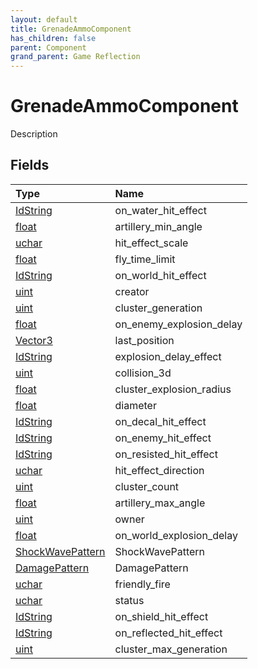 ```yaml
---
layout: default
title: GrenadeAmmoComponent
has_children: false
parent: Component
grand_parent: Game Reflection
---
```

# GrenadeAmmoComponent
Description 

## Fields

| Type | Name |
|:----------|:--------------|
| [IdString](/riftbreaker-wiki/docs/game-reflection/components/id_string/) | on_water_hit_effect |
| [float](/riftbreaker-wiki/docs/game-reflection/components/float/) | artillery_min_angle |
| [uchar](/riftbreaker-wiki/docs/game-reflection/enums/uchar/) | hit_effect_scale |
| [float](/riftbreaker-wiki/docs/game-reflection/components/float/) | fly_time_limit |
| [IdString](/riftbreaker-wiki/docs/game-reflection/components/id_string/) | on_world_hit_effect |
| [uint](/riftbreaker-wiki/docs/game-reflection/components/uint/) | creator |
| [uint](/riftbreaker-wiki/docs/game-reflection/components/uint/) | cluster_generation |
| [float](/riftbreaker-wiki/docs/game-reflection/components/float/) | on_enemy_explosion_delay |
| [Vector3](/riftbreaker-wiki/docs/game-reflection/classes/vector3/) | last_position |
| [IdString](/riftbreaker-wiki/docs/game-reflection/components/id_string/) | explosion_delay_effect |
| [uint](/riftbreaker-wiki/docs/game-reflection/components/uint/) | collision_3d |
| [float](/riftbreaker-wiki/docs/game-reflection/components/float/) | cluster_explosion_radius |
| [float](/riftbreaker-wiki/docs/game-reflection/components/float/) | diameter |
| [IdString](/riftbreaker-wiki/docs/game-reflection/components/id_string/) | on_decal_hit_effect |
| [IdString](/riftbreaker-wiki/docs/game-reflection/components/id_string/) | on_enemy_hit_effect |
| [IdString](/riftbreaker-wiki/docs/game-reflection/components/id_string/) | on_resisted_hit_effect |
| [uchar](/riftbreaker-wiki/docs/game-reflection/enums/uchar/) | hit_effect_direction |
| [uint](/riftbreaker-wiki/docs/game-reflection/components/uint/) | cluster_count |
| [float](/riftbreaker-wiki/docs/game-reflection/components/float/) | artillery_max_angle |
| [uint](/riftbreaker-wiki/docs/game-reflection/components/uint/) | owner |
| [float](/riftbreaker-wiki/docs/game-reflection/components/float/) | on_world_explosion_delay |
| [ShockWavePattern](/riftbreaker-wiki/docs/game-reflection/classes/shock_wave_pattern/) | ShockWavePattern |
| [DamagePattern](/riftbreaker-wiki/docs/game-reflection/classes/damage_pattern/) | DamagePattern |
| [uchar](/riftbreaker-wiki/docs/game-reflection/enums/uchar/) | friendly_fire |
| [uchar](/riftbreaker-wiki/docs/game-reflection/enums/uchar/) | status |
| [IdString](/riftbreaker-wiki/docs/game-reflection/components/id_string/) | on_shield_hit_effect |
| [IdString](/riftbreaker-wiki/docs/game-reflection/components/id_string/) | on_reflected_hit_effect |
| [uint](/riftbreaker-wiki/docs/game-reflection/components/uint/) | cluster_max_generation |


